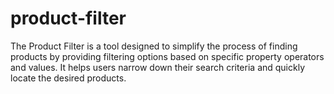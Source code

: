# product-filter
The Product Filter is a tool designed to simplify the process of finding products by providing filtering options based on specific property operators and values. It helps users narrow down their search criteria and quickly locate the desired products.
